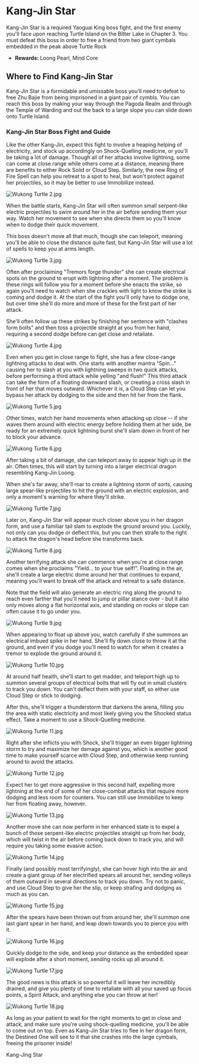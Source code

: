 # Kang-Jin Star

Kang-Jin Star is a required Yaoguai King boss fight, and the first enemy you'll face upon reaching Turtle Island on the Bitter Lake in Chapter 3. You must defeat this boss in order to free a friend from two giant cymbals embedded in the peak above Turtle Rock 

  * **Rewards:** Loong Pearl, Mind Core 

## Where to Find Kang-Jin Star

Kang-Jin Star is a formidable and umissable boss you'll need to defeat to free Zhu Bajie from being imprisoned in a giant pair of cymbls. You can reach this boss by making your way through the Pagoda Realm and through the Temple of Warding and out the back to a large slope you can slide down onto Turtle Island. 

### Kang-Jin Star Boss Fight and Guide

Like the other Kang-Jin, expect this fight to involve a heaping helping of electricity, and stock up accordingly on Shock-Quelling medicine, or you'll be taking a lot of damage. Though all of her attacks involve lightning, some can come at close range while others come at a distance, meaning there are benefits to either Rock Solid or Cloud Step. Similarly, the new Ring of Fire Spell can help you retreat to a spot to heal, but won't protect against her projectiles, so it may be better to use Immobilize instead. 

![Wukong Turtle 2.jpg](https://oyster.ignimgs.com/mediawiki/apis.ign.com/black-myth-wukong/2/29/Wukong_Turtle_2.jpg)

When the battle starts, Kang-Jin Star will often summon small serpent-like electric projectiles to swim around her in the air before sending them your way. Watch her movement to see when she directs them so you'll know when to dodge their quick movement. 

This boss doesn't move all that much, though she can teleport, meaning you'll be able to close the distance quite fast, but Kang-Jin Star will use a lot of spells to keep you at arms length. 

![Wukong Turtle 3.jpg](https://oyster.ignimgs.com/mediawiki/apis.ign.com/black-myth-wukong/c/c4/Wukong_Turtle_3.jpg)

Often after proclaiming "Tremors forge thunder" she can create electrical spots on the ground to erupt with lightning after a moment. The problem is these rings will follow you for a moment before she enacts the strike, so again you'll need to watch when she crackles with light to know the strike is coming and dodge it. At the start of the fight you'll only have to dodge one, but over time she'll do more and more of these for the first part of her attack. 

She'll often follow up these strikes by finishing her sentence with "clashes form bolts" and then toss a projectile straight at you from her hand, requiring a second dodge before can get close and retaliate. 

![Wukong Turtle 4.jpg](https://oyster.ignimgs.com/mediawiki/apis.ign.com/black-myth-wukong/4/4c/Wukong_Turtle_4.jpg)

Even when you get in close range to fight, she has a few close-range lightning attacks to deal with. One starts with another mantra "Spin..." causing her to slash at you with lightning sweeps in two quick attacks, before performing a third attack while yelling "and flush!" This third attack can take the form of a floating downward slash, or creating a cross slash in front of her that moves outward. Whichever it is, a Cloud Step can let you bypass her attack by dodging to the side and then hit her from the flank. 

![Wukong Turtle 5.jpg](https://oyster.ignimgs.com/mediawiki/apis.ign.com/black-myth-wukong/f/f7/Wukong_Turtle_5.jpg)

Other times, watch her hand movements when attacking up close -- if she waves them around with electric energy before holding them at her side, be ready for an extremely quick lightning burst she'll slam down in front of her to block your advance. 

![Wukong Turtle 6.jpg](https://oyster.ignimgs.com/mediawiki/apis.ign.com/black-myth-wukong/5/5c/Wukong_Turtle_6.jpg)

After taking a bit of damage, she can teleport away to appear high up in the air. Often times, this will start by turning into a larger electrical dragon resembling Kang-Jin Loong. 

When she's far away, she'll roar to create a lightning storm of sorts, causing large spear-like projectiles to hit the ground with an electric explosion, and only a moment's warning for where they'll strike. 

![Wukong Turtle 7.jpg](https://oyster.ignimgs.com/mediawiki/apis.ign.com/black-myth-wukong/e/e9/Wukong_Turtle_7.jpg)

Later on, Kang-Jin Star will appear much closer above you in her dragon form, and use a familiar tail slam to explode the ground around you. Luckily, not only can you dodge or deflect this, but you can then strafe to the right to attack the dragon's head before she transforms back. 

![Wukong Turtle 8.jpg](https://oyster.ignimgs.com/mediawiki/apis.ign.com/black-myth-wukong/f/f1/Wukong_Turtle_8.jpg)

Another terrifying attack she can commence when you're at close range comes when she proclaims "Yield... to your true self!". Floating in the air, she'll create a large electric dome around her that continues to expand, meaning you'll want to break off the attack and retreat to a safe distance. 

Note that the field will also generate an electric ring along the ground to reach even farther that you'll need to jump or pillar stance over - but it also only moves along a flat horizontal axis, and standing on rocks or slope can often cause it to go under you. 

![Wukong Turtle 9.jpg](https://oyster.ignimgs.com/mediawiki/apis.ign.com/black-myth-wukong/d/dd/Wukong_Turtle_9.jpg)

When appearing to float up above you, watch carefully if she summons an electrical imbued spike in her hand. She'll fly down close to throw it at the ground, and even if you dodge you'll need to watch for when it creates a tremor to explode the ground around it. 

![Wukong Turtle 10.jpg](https://oyster.ignimgs.com/mediawiki/apis.ign.com/black-myth-wukong/d/dd/Wukong_Turtle_10.jpg)

At around half health, she'll start to get madder, and teleport high up to summon several groups of electrical bolts that will fly out in small clusters to track you down. You can't deflect them with your staff, so either use Cloud Step or stick to dodging. 

After this, she'll trigger a thunderstorm that darkens the arena, filling you the area with static electricity and most likely giving you the Shocked status effect. Take a moment to use a Shock-Quelling medicine. 

![Wukong Turtle 11.jpg](https://oyster.ignimgs.com/mediawiki/apis.ign.com/black-myth-wukong/2/2f/Wukong_Turtle_11.jpg)

Right after she inflicts you with Shock, she'll trigger an even bigger lightning storm to try and maximize her damage against you, which is another good time to make yourself scarce with Cloud Step, and otherwise keep running around to avoid the attacks. 

![Wukong Turtle 12.jpg](https://oyster.ignimgs.com/mediawiki/apis.ign.com/black-myth-wukong/c/cd/Wukong_Turtle_12.jpg)

Expect her to get more aggressive in this second half, expelling more lightning at the end of some of her close-combat attacks that require more dodging and less room for counters. You can still use Immobilize to keep her from floating away, however. 

![Wukong Turtle 13.jpg](https://oyster.ignimgs.com/mediawiki/apis.ign.com/black-myth-wukong/7/78/Wukong_Turtle_13.jpg)

Another move she can now perform in her enhanced state is to expel a bunch of those serpent-like electric projectiles straight up from her body, which will twist in the air before coming back down to track you, and will require you taking some evasive action. 

![Wukong Turtle 14.jpg](https://oyster.ignimgs.com/mediawiki/apis.ign.com/black-myth-wukong/d/da/Wukong_Turtle_14.jpg)

Finally (and possibly most terrifyingly), she can hover high into the air and create a giant group of her electrified spears all around her, sending volleys of them outward in several directions to track you down. Try not to panic, and use Cloud Step to give her the slip, or keep strafing and dodging as much as you can. 

![Wukong Turtle 15.jpg](https://oyster.ignimgs.com/mediawiki/apis.ign.com/black-myth-wukong/3/39/Wukong_Turtle_15.jpg)

After the spears have been thrown out from around her, she'll summon one last giant spear in her hand, and leap down towards you to pierce you with it. 

![Wukong Turtle 16.jpg](https://oyster.ignimgs.com/mediawiki/apis.ign.com/black-myth-wukong/9/9c/Wukong_Turtle_16.jpg)

Quickly dodge to the side, and keep your distance as the embedded spear will explode after a short moment, sending rocks up all around it. 

![Wukong Turtle 17.jpg](https://oyster.ignimgs.com/mediawiki/apis.ign.com/black-myth-wukong/a/a6/Wukong_Turtle_17.jpg)

The good news is this attack is so powerful it will leave her incredibly drained, and give you plenty of time to retaliate with all your saved up focus points, a Spirit Attack, and anything else you can throw at her! 

![Wukong Turtle 18.jpg](https://oyster.ignimgs.com/mediawiki/apis.ign.com/black-myth-wukong/7/70/Wukong_Turtle_18.jpg)

As long as your patient to wait for the right moments to get in close and attack, and make sure you're using shock-quelling medicine, you'll be able to come out on top. Even as Kang-Jin Star tries to flee in her dragon form, the Destined One will see to it that she crashes into the large cymbals, freeing the prisoner inside! 

Kang-Jing Star
